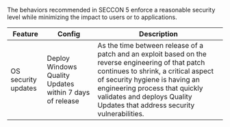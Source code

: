 The behaviors recommended in SECCON 5 enforce a reasonable security level while minimizing the impact to users or to applications.

| Feature | Config            | Description |
|---------------------|---------------------------------------------------------|------------------------------------------------------------------------------------------------------------------------------------------------------------------------------------------------------------------------------------------------------------------------------------------------------|
| OS security updates | Deploy Windows Quality Updates within 7 days of release | As the time between release of a patch and an exploit based on the reverse engineering of that patch continues to shrink, a critical aspect of security hygiene is having an engineering process that quickly validates and deploys Quality Updates that address security vulnerabilities. |
